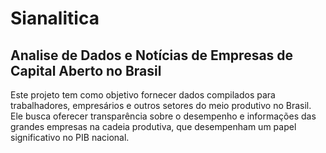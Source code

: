 # Sianalitica
## Analise de Dados e Notícias de Empresas de Capital Aberto no Brasil 

Este projeto tem como objetivo fornecer dados compilados para trabalhadores, empresários e outros setores do meio produtivo no Brasil. Ele busca oferecer transparência sobre o desempenho e informações das grandes empresas na cadeia produtiva, que desempenham um papel significativo no PIB nacional.
